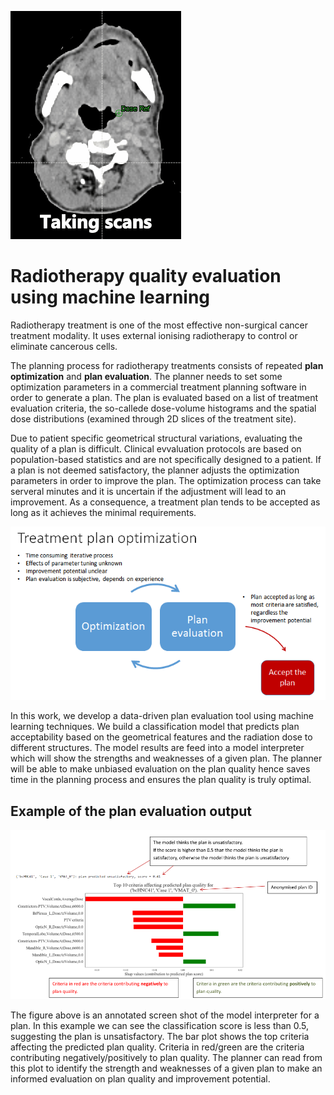 ![](images/planning_process.gif)

# Radiotherapy quality evaluation using machine learning
Radiotherapy treatment is one of the most effective non-surgical cancer treatment modality. 
It uses external ionising radiotherapy to control or eliminate cancerous cells. 

The planning process for radiotherapy treatments consists of repeated __plan optimization__ and 
__plan evaluation__. The planner needs to set some optimization parameters in a commercial treatment planning software 
in order to generate a plan. The plan is evaluated based on a list of treatment evaluation criteria, 
the so-callede dose-volume histograms and the spatial 
dose distributions (examined through 2D slices of the treatment site). 

Due to patient specific geometrical structural variations, evaluating the quality of a plan is difficult. 
Clinical evvaluation protocols are based on population-based statistics and are not specifically designed to a
patient. If a plan is not deemed satisfactory, the planner adjusts the optimization 
parameters in order to improve the plan. The optimization process can take serveral minutes and 
it is uncertain if the adjustment will lead to 
an improvement. As a consequence, a treatment plan tends to be accepted as long as it achieves the 
minimal requirements. 

![](images/plan-optimization-process.PNG)

In this work, we develop a data-driven plan evaluation tool using machine learning 
techniques. We build a classification model that predicts plan acceptability based 
on the geometrical features and the radiation dose to different structures. The model results
are feed into a model interpreter which will show the strengths and weaknesses 
of a given plan. The planner will be able to make unbiased evaluation on the plan 
quality hence saves time in the planning process and ensures the plan quality is truly
optimal.

## Example of the plan evaluation output

![](images/explain-plan-quality.PNG)

The figure above is an annotated screen shot of the model interpreter for a plan. In this 
example we can see the classification score is less than 0.5, suggesting the plan is 
unsatisfactory. The bar plot shows the top criteria affecting the predicted plan 
quality. Criteria in red/green are the criteria contributing negatively/positively 
to plan quality. The planner can read from this plot to identify the strength and weaknesses 
of a given plan to make an informed evaluation on plan quality and improvement potential. 


